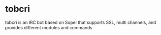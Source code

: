 # tobcri
tobcri is an IRC bot based on Sopel that supports SSL, multi channels, and provides different modules and commands
